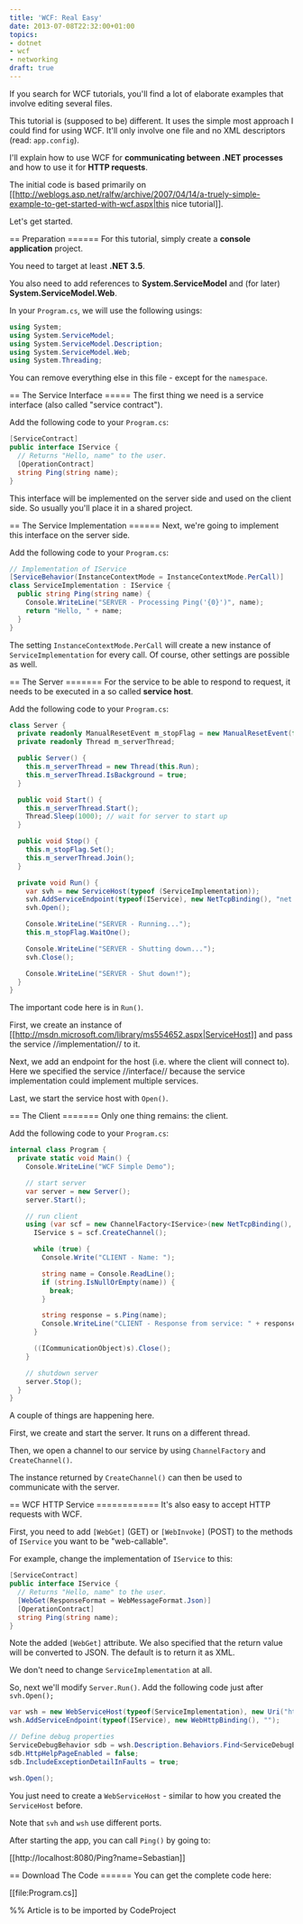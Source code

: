 ```yaml
---
title: 'WCF: Real Easy'
date: 2013-07-08T22:32:00+01:00
topics:
- dotnet
- wcf
- networking
draft: true
---
```


If you search for WCF tutorials, you'll find a lot of elaborate examples that involve editing several files.

This tutorial is (supposed to be) different. It uses the simple most approach I could find for using WCF. It'll only involve one file and no XML descriptors (read: `app.config`).

I'll explain how to use WCF for **communicating between .NET processes** and how to use it for **HTTP requests**.

The initial code is based primarily on [[http://weblogs.asp.net/ralfw/archive/2007/04/14/a-truely-simple-example-to-get-started-with-wcf.aspx|this nice tutorial]].

Let's get started.

<!--more-->

== Preparation ======
For this tutorial, simply create a **console application** project.

You need to target at least **.NET 3.5**.

You also need to add references to **System.ServiceModel** and (for later) **System.ServiceModel.Web**.

In your `Program.cs`, we will use the following usings:

```c#
using System;
using System.ServiceModel;
using System.ServiceModel.Description;
using System.ServiceModel.Web;
using System.Threading;
```

You can remove everything else in this file - except for the `namespace`.

== The Service Interface =====
The first thing we need is a service interface (also called "service contract").

Add the following code to your `Program.cs`:

```c#
[ServiceContract]
public interface IService {
  // Returns "Hello, name" to the user.
  [OperationContract]
  string Ping(string name);
}
```

This interface will be implemented on the server side and used on the client side. So usually you'll place it in a shared project.

== The Service Implementation ======
Next, we're going to implement this interface on the server side.

Add the following code to your `Program.cs`:

```c#
// Implementation of IService
[ServiceBehavior(InstanceContextMode = InstanceContextMode.PerCall)]
class ServiceImplementation : IService {
  public string Ping(string name) {
    Console.WriteLine("SERVER - Processing Ping('{0}')", name);
    return "Hello, " + name;
  }
}
```

The setting `InstanceContextMode.PerCall` will create a new instance of `ServiceImplementation` for every call. Of course, other settings are possible as well.


== The Server =======
For the service to be able to respond to request, it needs to be executed in a so called **service host**.

Add the following code to your `Program.cs`:

```c#
class Server {
  private readonly ManualResetEvent m_stopFlag = new ManualResetEvent(false);
  private readonly Thread m_serverThread;

  public Server() {
    this.m_serverThread = new Thread(this.Run);
    this.m_serverThread.IsBackground = true;
  }

  public void Start() {
    this.m_serverThread.Start();
    Thread.Sleep(1000); // wait for server to start up
  }

  public void Stop() {
    this.m_stopFlag.Set();
    this.m_serverThread.Join();
  }

  private void Run() {
    var svh = new ServiceHost(typeof (ServiceImplementation));
    svh.AddServiceEndpoint(typeof(IService), new NetTcpBinding(), "net.tcp://localhost:8000");
    svh.Open();

    Console.WriteLine("SERVER - Running...");
    this.m_stopFlag.WaitOne();

    Console.WriteLine("SERVER - Shutting down...");
    svh.Close();

    Console.WriteLine("SERVER - Shut down!");
  }
}
```

The important code here is in `Run()`.

First, we create an instance of [[http://msdn.microsoft.com/library/ms554652.aspx|ServiceHost]] and pass the service //implementation// to it.

Next, we add an endpoint for the host (i.e. where the client will connect to). Here we specified the service //interface// because the service implementation could implement multiple services.

Last, we start the service host with `Open()`.

== The Client =======
Only one thing remains: the client.

Add the following code to your `Program.cs`:

```c#
internal class Program {
  private static void Main() {
    Console.WriteLine("WCF Simple Demo");

    // start server
    var server = new Server();
    server.Start();

    // run client
    using (var scf = new ChannelFactory<IService>(new NetTcpBinding(), "net.tcp://localhost:8000")) {
      IService s = scf.CreateChannel();

      while (true) {
        Console.Write("CLIENT - Name: ");

        string name = Console.ReadLine();
        if (string.IsNullOrEmpty(name)) {
          break;
        }

        string response = s.Ping(name);
        Console.WriteLine("CLIENT - Response from service: " + response);
      }

      ((ICommunicationObject)s).Close();
    }

    // shutdown server
    server.Stop();
  }
}
```

A couple of things are happening here.

First, we create and start the server. It runs on a different thread.

Then, we open a channel to our service by using `ChannelFactory` and `CreateChannel()`.

The instance returned by `CreateChannel()` can then be used to communicate with the server.

== WCF HTTP Service ============
It's also easy to accept HTTP requests with WCF.

First, you need to add `[WebGet]` (GET) or `[WebInvoke]` (POST) to the methods of `IService` you want to be "web-callable".

For example, change the implementation of `IService` to this:

```c# highlight=4
[ServiceContract]
public interface IService {
  // Returns "Hello, name" to the user.
  [WebGet(ResponseFormat = WebMessageFormat.Json)]
  [OperationContract]
  string Ping(string name);
}
```

Note the added `[WebGet]` attribute. We also specified that the return value will be converted to JSON. The default is to return it as XML.

We don't need to change `ServiceImplementation` at all.

So, next we'll modify `Server.Run()`. Add the following code just after `svh.Open();`

```c#
var wsh = new WebServiceHost(typeof(ServiceImplementation), new Uri("http://localhost:8080"));
wsh.AddServiceEndpoint(typeof(IService), new WebHttpBinding(), "");

// Define debug properties
ServiceDebugBehavior sdb = wsh.Description.Behaviors.Find<ServiceDebugBehavior>();
sdb.HttpHelpPageEnabled = false;
sdb.IncludeExceptionDetailInFaults = true;

wsh.Open();
```

You just need to create a `WebServiceHost` - similar to how you created the `ServiceHost` before.

Note that `svh` and `wsh` use different ports.

After starting the app, you can call `Ping()` by going to:

  [[http://localhost:8080/Ping?name=Sebastian]]

== Download The Code ======
You can get the complete code here:

  [[file:Program.cs]]



%% Article is to be imported by CodeProject
<a href="http://www.codeproject.com/script/Articles/BlogFeedList.aspx?amid=274673" rel="tag" style="display:none">CodeProject</a>
